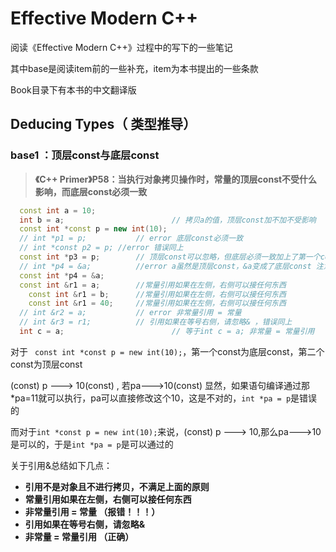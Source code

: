 # Effective Modern C++

阅读《Effective Modern C++》过程中的写下的一些笔记

其中base是阅读item前的一些补充，item为本书提出的一些条款

Book目录下有本书的中文翻译版

## Deducing Types（ 类型推导）

### base1 ：顶层const与底层const

> **《C++ Primer》P58：当执行对象拷贝操作时，常量的顶层const不受什么影响，而底层const必须一致**

```cpp
  const int a = 10;
  int b = a; 						// 拷贝a的值，顶层const加不加不受影响
  const int *const p = new int(10);
  // int *p1 = p; 			// error 底层const必须一致
  // int *const p2 = p; //error 错误同上
  const int *p3 = p; 		// 顶层const可以忽略，但底层必须一致加上了第一个const
  // int *p4 = &a;  		//error a虽然是顶层const，&a变成了底层const 注意！！！
  const int *p4 = &a;
  const int &r1 = a; 	 	//常量引用如果在左侧，右侧可以接任何东西
	const int &r1 = b;		//常量引用如果在左侧，右侧可以接任何东西
	const int &r1 = 40; 	//常量引用如果在左侧，右侧可以接任何东西
  // int &r2 = a; 			// error 非常量引用 = 常量
  // int &r3 = r1;  		// 引用如果在等号右侧，请忽略& ，错误同上
  int c = a;						// 等于int c = a; 非常量 = 常量引用
```

对于 ` const int *const p = new int(10);`，第一个const为底层const，第二个const为顶层const

(const) p ---> 10(const) , 若pa--->10(const) 显然，如果语句编译通过那*pa=11就可以执行，pa可以直接修改这个10，这是不对的，`int *pa = p`是错误的

而对于`int *const p = new int(10);`来说，(const) p ---> 10,那么pa--->10是可以的，于是`int *pa = p`是可以通过的

关于引用&总结如下几点：

- **引用不是对象且不进行拷贝，不满足上面的原则**
- **常量引用如果在左侧，右侧可以接任何东西** 
- **非常量引用 = 常量 （报错！！！）**
- **引用如果在等号右侧，请忽略&**
- **非常量 = 常量引用 （正确）** 